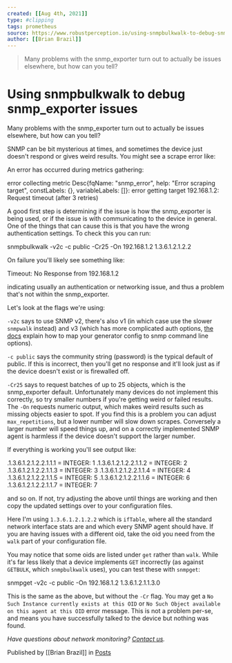 ```yaml
---
created: [[Aug 4th, 2021]]
type: #clipping
tags: prometheus 
source: https://www.robustperception.io/using-snmpbulkwalk-to-debug-snmp_exporter-issues
author: [[Brian Brazil]] 
---
```

> Many problems with the snmp_exporter turn out to actually be issues elsewhere, but how can you tell?

# Using snmpbulkwalk to debug snmp_exporter issues


Many problems with the snmp\_exporter turn out to actually be issues elsewhere, but how can you tell?

SNMP can be bit mysterious at times, and sometimes the device just doesn't respond or gives weird results. You might see a scrape error like:

An error has occurred during metrics gathering:

error collecting metric Desc{fqName: "snmp\_error", help: "Error scraping target", constLabels: {}, variableLabels: \[\]}: error getting target 192.168.1.2: Request timeout (after 3 retries)

A good first step is determining if the issue is how the snmp\_exporter is being used, or if the issue is with communicating to the device in general. One of the things that can cause this is that you have the wrong authentication settings. To check this you can run:

snmpbulkwalk -v2c -c public -Cr25 -On 192.168.1.2 1.3.6.1.2.1.2.2

On failure you'll likely see something like:

Timeout: No Response from 192.168.1.2

indicating usually an authentication or networking issue, and thus a problem that's not within the snmp\_exporter.

Let's look at the flags we're using:

`-v2c` says to use SNMP v2, there's also v1 (in which case use the slower `snmpwalk` instead) and v3 (which has more complicated auth options, [the docs](https://github.com/prometheus/snmp_exporter/blob/a622a7902eabf5e4a76b96ebbfd9b9ff789662b0/generator/README.md#file-format) explain how to map your generator config to snmp command line options).

`-c public` says the community string (password) is the typical default of public. If this is incorrect, then you'll get no response and it'll look just as if the device doesn't exist or is firewalled off.

`-Cr25` says to request batches of up to 25 objects, which is the snmp\_exporter default. Unfortunately many devices do not implement this correctly, so try smaller numbers if you're getting weird or failed results. The `-On` requests numeric output, which makes weird results such as missing objects easier to spot. If you find this is a problem you can adjust `max_repetitions`, but a lower number will slow down scrapes. Conversely a larger number will speed things up, and on a correctly implemented SNMP agent is harmless if the device doesn't support the larger number.

If everything is working you'll see output like:

.1.3.6.1.2.1.2.2.1.1.1 = INTEGER: 1
.1.3.6.1.2.1.2.2.1.1.2 = INTEGER: 2
.1.3.6.1.2.1.2.2.1.1.3 = INTEGER: 3
.1.3.6.1.2.1.2.2.1.1.4 = INTEGER: 4
.1.3.6.1.2.1.2.2.1.1.5 = INTEGER: 5
.1.3.6.1.2.1.2.2.1.1.6 = INTEGER: 6
.1.3.6.1.2.1.2.2.1.1.7 = INTEGER: 7

and so on. If not, try adjusting the above until things are working and then copy the updated settings over to your configuration files.

Here I'm using `1.3.6.1.2.1.2.2` which is `ifTable`, where all the standard network interface stats are and which every SNMP agent should have. If you are having issues with a different oid, take the oid you need from the `walk` part of your configuration file.

You may notice that some oids are listed under `get` rather than `walk`. While it's far less likely that a device implements `GET` incorrectly (as against `GETBULK`, which `snmpbulkwalk` uses), you can test these with `snmpget`:

 snmpget -v2c -c public -On 192.168.1.2 1.3.6.1.2.1.1.3.0

This is the same as the above, but without the `-Cr` flag. You may get a `No Such Instance currently exists at this OID` or `No Such Object available on this agent at this OID` error message. This is not a problem per-se, and means you have successfully talked to the device but nothing was found.

_Have questions about network monitoring? [Contact us](mailto:prometheus@robustperception.io)._

Published by [[Brian Brazil]] in [Posts](https://www.robustperception.io/category/posts)
